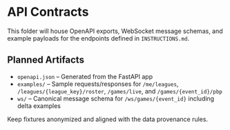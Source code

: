 # API Contracts

This folder will house OpenAPI exports, WebSocket message schemas, and
example payloads for the endpoints defined in `INSTRUCTIONS.md`.

## Planned Artifacts

- `openapi.json` – Generated from the FastAPI app
- `examples/` – Sample requests/responses for `/me/leagues`,
  `/leagues/{league_key}/roster`, `/games/live`, and
  `/games/{event_id}/pbp`
- `ws/` – Canonical message schema for `/ws/games/{event_id}` including
  delta examples

Keep fixtures anonymized and aligned with the data provenance rules.
